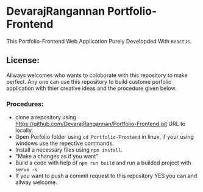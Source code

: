 # DevarajRangannan Portfolio-Frontend
  This Portfolio-Frontend Web Application Purely Developded With `ReactJs`.

## License:
  Allways welcomes who wants to coloborate with this repository to make perfect. Any one can use this repository to build custome porfolio application with thier creative ideas and the procedure given below.

### Procedures:
  * clone a repository using https://github.com/DevarajRangannan/Portfolio-Frontend.git URL to locally.
  * Open Porfolio folder using `cd Portfolio-Frontend` in linux, if your using windows use the repective commands.
  * Install a necessary files using `npm install`.
  * "Make a changes as if you want"
  * Build a code with help of `npm run build` and run a builded project with `serve -s`
  * If you want to push a commit request to this repository YES you can and allway welcome.